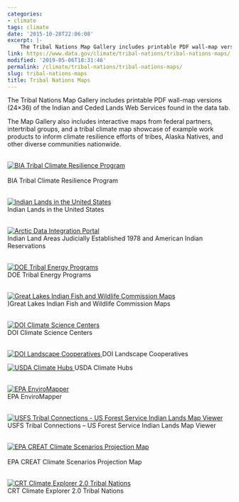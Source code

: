 ```yaml
---
categories:
- climate
tags: climate
date: '2015-10-28T22:06:08'
excerpt: |-
    The Tribal Nations Map Gallery includes printable PDF wall-map versions (24×36) of the Indian and Ceded Lands Web Services found in the data tab. The Map Gallery also includes interactive maps from federal partners, intertribal groups, and a tribal climate map showcase of example work products to inform climate resilience efforts of tribes, Alaska Natives, and other diverse communities nationwide…
link: https://www.data.gov/climate/tribal-nations/tribal-nations-maps/
modified: '2019-05-06T18:31:46'
permalink: /climate/tribal-nations/tribal-nations-maps/
slug: tribal-nations-maps
title: Tribal Nations Maps
---
```



The Tribal Nations Map Gallery includes printable PDF wall-map versions (24×36) of the Indian and Ceded Lands Web Services found in the data tab.

The Map Gallery also includes interactive maps from federal partners, intertribal groups, and a tribal climate map showcase of example work products to inform climate resilience efforts of tribes, Alaska Natives, and other diverse communities nationwide.

[  
![BIA Tribal Climate Resilience Program](https://s3-us-gov-west-1.amazonaws.com/cg-0817d6e3-93c4-4de8-8b32-da6919464e61/BIATCRPAwardsThumb2.png "BIA Tribal Climate Resilience Program")  
](https://biamaps.doi.gov/climatechange/ "BIA Tribal Climate Resilience Program")  
BIA Tribal Climate Resilience Program

[  
![Indian Lands in the United States](https://s3-us-gov-west-1.amazonaws.com/cg-0817d6e3-93c4-4de8-8b32-da6919464e61/indian_lands.png "Indian Lands in the United States")  
](https://www.bia.gov/cs/groups/webteam/documents/document/idc1-028635.pdf "Indian Lands in the United States")
Indian Lands in the United States

[  
![Arctic Data Integration Portal](https://s3-us-gov-west-1.amazonaws.com/cg-0817d6e3-93c4-4de8-8b32-da6919464e61/indian_lands_judicially.png "Indian Land Areas Judicially Established 1978 and American Indian Reservations")
](https://www.bia.gov/cs/groups/webteam/documents/document/idc1-032044.pdf "Indian Land Areas Judicially Established 1978 and American Indian Reservations")  
Indian Land Areas Judicially Established 1978 and American Indian Reservations

[  
![DOE Tribal Energy Programs](https://s3-us-gov-west-1.amazonaws.com/cg-0817d6e3-93c4-4de8-8b32-da6919464e61/tribal_energy_program_map.png "DOE Tribal Energy Programs")  
](https://maps.nrel.gov/tribal-energy-atlas/?aL=-OWxkj%255Bv%255D%3Dt%26tvoQdU%255Bv%255D%3Dt%26tvoQdU%255Bd%255D%3D1&bL=clight&cE=0&lR=0&mC=53.225768%2C-103.18359375&tour=splash&zL=3 "DOE Tribal Energy Programs") 
DOE Tribal Energy Programs

[  
![Great Lakes Indian Fish and Wildlife Commission Maps](https://s3-us-gov-west-1.amazonaws.com/cg-0817d6e3-93c4-4de8-8b32-da6919464e61/great_lakes_maps.png "Great Lakes Indian Fish and Wildlife Commission Maps")  
](https://maps.glifwc.org/ "Great Lakes Indian Fish and Wildlife Commission Maps")
)Great Lakes Indian Fish and Wildlife Commission Maps

[  
![DOI Climate Science Centers](https://s3-us-gov-west-1.amazonaws.com/cg-0817d6e3-93c4-4de8-8b32-da6919464e61/CSC_regions.jpg "DOI Climate Science Centers")  
](https://www.doi.gov/csc/centers "DOI Climate Science Centers")
DOI Climate Science Centers

[  
![DOI Landscape Cooperatives](https://s3-us-gov-west-1.amazonaws.com/cg-0817d6e3-93c4-4de8-8b32-da6919464e61/lccs.png "DOI Landscape Cooperatives")
](https://lccnetwork.org/map "DOI Landscape Cooperatives")
DOI Landscape Cooperatives

[
![USDA Climate Hubs](https://s3-us-gov-west-1.amazonaws.com/cg-0817d6e3-93c4-4de8-8b32-da6919464e61/ClimateHubs.png "USDA Climate Hubs")
](https://www.climatehubs.oce.usda.gov/)
USDA Climate Hubs

[  
![EPA EnviroMapper](https://s3-us-gov-west-1.amazonaws.com/cg-0817d6e3-93c4-4de8-8b32-da6919464e61/Enviromapper.png "EPA EnviroMapper")  
](https://www2.epa.gov/emefdata/em4ef.home "EPA EnviroMapper") 
EPA EnviroMapper

[  
![USFS Tribal Connections - US Forest Service Indian Lands Map Viewer](https://s3-us-gov-west-1.amazonaws.com/cg-0817d6e3-93c4-4de8-8b32-da6919464e61/USFSTribalConnections.png "USFS Tribal Connections - US Forest Service Indian Lands Map Viewer")  
](https://usfs.maps.arcgis.com/apps/webappviewer/index.html?id=fe311f69cb1d43558227d73bc34f3a32 "USFS Tribal Connections - US Forest Service Indian Lands Map Viewer") 
USFS Tribal Connections – US Forest Service Indian Lands Map Viewer

[  
![EPA CREAT Climate Scenarios Projection Map](https://s3-us-gov-west-1.amazonaws.com/cg-0817d6e3-93c4-4de8-8b32-da6919464e61/EPAcreateCprjMapThumb.png "EPA CREAT Climate Scenarios Projection Map")  
](https://epa.maps.arcgis.com/apps/MapSeries/index.html?appid=3805293158d54846a29f750d63c6890e "EPA CREAT Climate Scenarios Projection Map")  
EPA CREAT Climate Scenarios Projection Map

[  
![CRT Climate Explorer 2.0 Tribal Nations](https://s3-us-gov-west-1.amazonaws.com/cg-0817d6e3-93c4-4de8-8b32-da6919464e61/TNinCRTce2.png "CRT Climate Explorer 2.0 Tribal Nations")  
](https://toolkit.climate.gov/climate-explorer2/case.php?id=tribal_nations&group=group3&zoom=5&center=-11207502.835285682%2C4241337.82548786&layers=tile_layer%2Ctile_layer%2Cname_layer%2Cbia_indian_lands&active_year=2010 "CRT Climate Explorer 2.0 Tribal Nations")
CRT Climate Explorer 2.0 Tribal Nations



